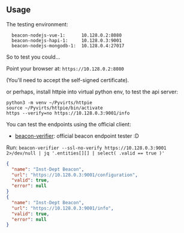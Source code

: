 ## Usage

The testing environment:

```
  beacon-nodejs-vue-1:      10.128.0.2:8080
  beacon-nodejs-hapi-1:     10.128.0.3:9001
  beacon-nodejs-mongodb-1:  10.128.0.4:27017
```

So to test you could...

Point your browser at:
  `https://10.128.0.2:8080`

(You'll need to accept the self-signed certificate).

or perhaps, install httpie into virtual python env, 
to test the api server:

```
python3 -m venv ~/Pyvirts/httpie
source ~/Pyvirts/httpie/bin/activate
https --verify=no https://10.128.0.3:9001/info
```

You can test the endpoints using the official client:

  - [beacon-verifier](https://github.com/ga4gh-beacon/beacon-verifier): official beacon endpoint tester :D

Run: `beacon-verifier --ssl-no-verify https://10.128.0.3:9001 2>/dev/null | jq '.entities[][] | select( .valid == true )'`

```json
{
  "name": "Inst-Dept Beacon",
  "url": "https://10.128.0.3:9001/configuration",
  "valid": true,
  "error": null
}
{
  "name": "Inst-Dept Beacon",
  "url": "https://10.128.0.3:9001/info",
  "valid": true,
  "error": null
}
```
